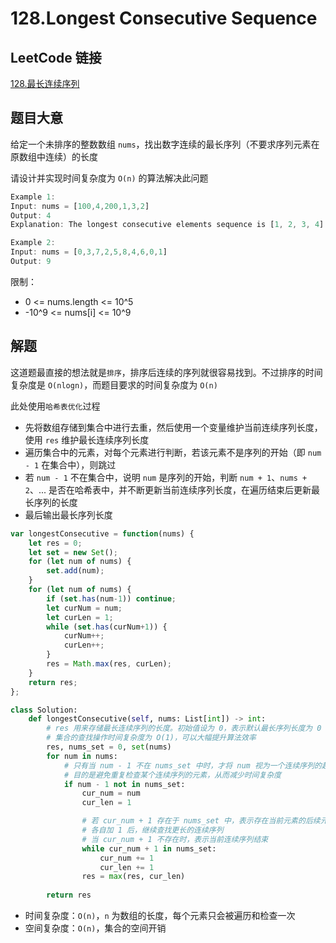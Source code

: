 # 128.Longest Consecutive Sequence

## LeetCode 链接

[128.最长连续序列](https://leetcode.cn/problems/longest-consecutive-sequence/)

## 题目大意

给定一个未排序的整数数组 `nums`，找出数字连续的最长序列（不要求序列元素在原数组中连续）的长度

请设计并实现时间复杂度为 `O(n)` 的算法解决此问题

```js
Example 1:
Input: nums = [100,4,200,1,3,2]
Output: 4
Explanation: The longest consecutive elements sequence is [1, 2, 3, 4]. Therefore its length is 4.

Example 2:
Input: nums = [0,3,7,2,5,8,4,6,0,1]
Output: 9
```

限制：
- 0 <= nums.length <= 10^5
- -10^9 <= nums[i] <= 10^9

## 解题

这道题最直接的想法就是`排序`，排序后连续的序列就很容易找到。不过排序的时间复杂度是 `O(nlogn)`，而题目要求的时间复杂度为 `O(n)`

此处使用`哈希表优化`过程

- 先将数组存储到集合中进行去重，然后使用一个变量维护当前连续序列长度，使用 `res` 维护最长连续序列长度
- 遍历集合中的元素，对每个元素进行判断，若该元素不是序列的开始（即 `num - 1` 在集合中），则跳过
- 若 `num - 1` 不在集合中，说明 `num` 是序列的开始，判断 `num + 1`、`nums + 2`、... 是否在哈希表中，并不断更新当前连续序列长度，在遍历结束后更新最长序列的长度
- 最后输出最长序列长度

```js
var longestConsecutive = function(nums) {
    let res = 0;
    let set = new Set();
    for (let num of nums) {
        set.add(num);
    }
    for (let num of nums) {
        if (set.has(num-1)) continue;
        let curNum = num;
        let curLen = 1;
        while (set.has(curNum+1)) {
            curNum++;
            curLen++;
        }
        res = Math.max(res, curLen);
    }
    return res;
};
```
```python
class Solution:
    def longestConsecutive(self, nums: List[int]) -> int:
        # res 用来存储最长连续序列的长度。初始值设为 0，表示默认最长序列长度为 0
        # 集合的查找操作时间复杂度为 O(1)，可以大幅提升算法效率
        res, nums_set = 0, set(nums)
        for num in nums:
            # 只有当 num - 1 不在 nums_set 中时，才将 num 视为一个连续序列的起点
            # 目的是避免重复检查某个连续序列的元素，从而减少时间复杂度
            if num - 1 not in nums_set:
                cur_num = num
                cur_len = 1

                # 若 cur_num + 1 存在于 nums_set 中，表示存在当前元素的后续元素
                # 各自加 1 后，继续查找更长的连续序列
                # 当 cur_num + 1 不存在时，表示当前连续序列结束
                while cur_num + 1 in nums_set:
                    cur_num += 1
                    cur_len += 1
                res = max(res, cur_len)
        
        return res
```

- 时间复杂度：`O(n)`，`n` 为数组的长度，每个元素只会被遍历和检查一次
- 空间复杂度：`O(n)`，集合的空间开销